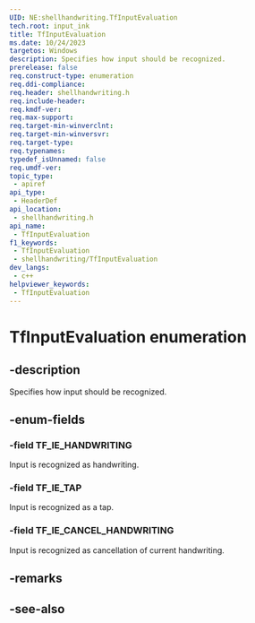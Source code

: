 ```yaml
---
UID: NE:shellhandwriting.TfInputEvaluation
tech.root: input_ink
title: TfInputEvaluation
ms.date: 10/24/2023
targetos: Windows
description: Specifies how input should be recognized.
prerelease: false
req.construct-type: enumeration
req.ddi-compliance: 
req.header: shellhandwriting.h
req.include-header: 
req.kmdf-ver: 
req.max-support: 
req.target-min-winverclnt: 
req.target-min-winversvr: 
req.target-type: 
req.typenames: 
typedef_isUnnamed: false
req.umdf-ver: 
topic_type:
 - apiref
api_type:
 - HeaderDef
api_location:
 - shellhandwriting.h
api_name:
 - TfInputEvaluation
f1_keywords:
 - TfInputEvaluation
 - shellhandwriting/TfInputEvaluation
dev_langs:
 - c++
helpviewer_keywords:
 - TfInputEvaluation
---
```


# TfInputEvaluation enumeration

## -description

Specifies how input should be recognized.

## -enum-fields

### -field TF_IE_HANDWRITING

Input is recognized as handwriting.

### -field TF_IE_TAP

Input is recognized as a tap.

### -field TF_IE_CANCEL_HANDWRITING

Input is recognized as cancellation of current handwriting.

## -remarks

## -see-also
